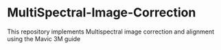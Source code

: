# MultiSpectral-Image-Correction
This repository implements Multispectral image correction and alignment using the Mavic 3M guide
